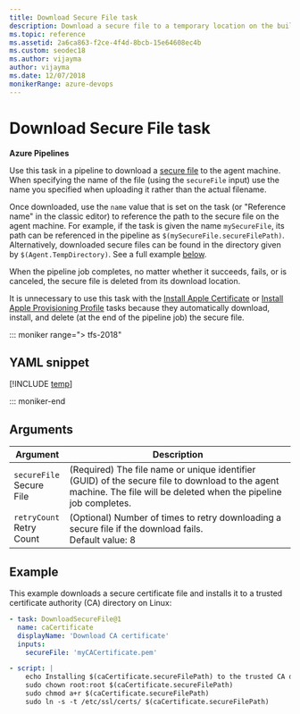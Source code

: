```yaml
---
title: Download Secure File task
description: Download a secure file to a temporary location on the build or release agent in Azure Pipelines and Team Foundation Server
ms.topic: reference
ms.assetid: 2a6ca863-f2ce-4f4d-8bcb-15e64608ec4b
ms.custom: seodec18
ms.author: vijayma
author: vijayma
ms.date: 12/07/2018
monikerRange: azure-devops
---
```


# Download Secure File task

**Azure Pipelines**

Use this task in a pipeline to download a [secure file](../../library/secure-files.md) to the agent machine. When specifying the name of the file (using the `secureFile` input) use the name you specified when uploading it rather than the actual filename.

Once downloaded, use the `name` value that is set on the task (or "Reference name" in the classic editor) to reference the path to the secure file on the agent machine. For example, if the task is given the name `mySecureFile`, its path can be referenced in the pipeline as `$(mySecureFile.secureFilePath)`. Alternatively, downloaded secure files can be found in the directory given by `$(Agent.TempDirectory)`. See a full example [below](#example).

When the pipeline job completes, no matter whether it succeeds, fails, or is canceled, the secure file is deleted from its download location.

It is unnecessary to use this task with the [Install Apple Certificate](install-apple-certificate.md) or [Install Apple Provisioning Profile](install-apple-provisioning-profile.md) tasks because they automatically download, install, and delete (at the end of the pipeline job) the secure file.

::: moniker range="> tfs-2018"

## YAML snippet

[!INCLUDE [temp](../includes/yaml/DownloadSecureFileV1.md)]

::: moniker-end

## Arguments

<table>
   <thead>
      <tr>
         <th>Argument</th>
         <th>Description</th>
      </tr>
   </thead>
   <tr>
      <td><code>secureFile</code><br/>Secure File</td>
      <td>(Required) The file name or unique identifier (GUID) of the secure file to download to the agent machine. The file will be deleted when the pipeline job completes.</td>
   </tr>
   <tr>
      <td><code>retryCount</code><br/>Retry Count</td>
      <td>(Optional) Number of times to retry downloading a secure file if the download fails.<br/>Default value: 8</td>
   </tr>
</table>

## Example

This example downloads a secure certificate file and installs it to a trusted  certificate authority (CA) directory on Linux:

```yaml
- task: DownloadSecureFile@1
  name: caCertificate
  displayName: 'Download CA certificate'
  inputs:
    secureFile: 'myCACertificate.pem'

- script: |
    echo Installing $(caCertificate.secureFilePath) to the trusted CA directory...
    sudo chown root:root $(caCertificate.secureFilePath)
    sudo chmod a+r $(caCertificate.secureFilePath)
    sudo ln -s -t /etc/ssl/certs/ $(caCertificate.secureFilePath)
```
